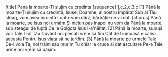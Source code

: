 [title] Pana la moarte-Ti slujim cu credinta
[sequence] 1,c,2,c,3,c
[1]
Până la moarte-Ți slujim cu credință,
Isuse, Doamne, al nostru Împărat
Sub al Tău steag, vom avea biruință
Lupta-vom dârz, bărbăție ne-ai dat.
[chorus]
Până la moarte, pe Isus noi urmăm
Și niciun pas înapoi nu vom da
Până la moarte, sub steagul de luptă
Ce la Golgota Isus l-a'nălțat.
[2]
Până la moarte, supuși voii Tale
L-al Tău Cuvânt noi plecați vrem să fim
Cât de frumoasă e calea aceasta
Pentru Isus viața să ne jertfim.
[3]
Până la moarte pe urmele Tale
De-i voia Ta, noi trăim sau murim
Tu chiar la cruce ai dat ascultare
Pe-a Tale urme noi vrem să pășim.

